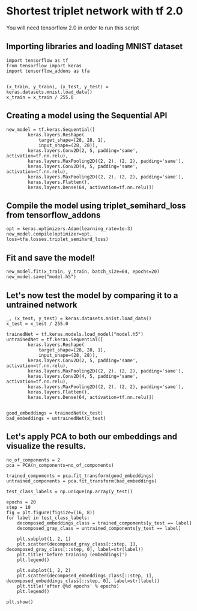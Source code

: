 # Shortest triplet network with tf 2.0
You will need tensorflow 2.0 in order to run this script

## Importing libraries and loading MNIST dataset
```
import tensorflow as tf
from tensorflow import keras
import tensorflow_addons as tfa


(x_train, y_train), (x_test, y_test) = keras.datasets.mnist.load_data()
x_train = x_train / 255.0
```

## Creating a model using the Sequential API
```
new_model = tf.keras.Sequential([
        keras.layers.Reshape(
            target_shape=[28, 28, 1],
            input_shape=(28, 28)),
        keras.layers.Conv2D(2, 5, padding='same', activation=tf.nn.relu),
        keras.layers.MaxPooling2D((2, 2), (2, 2), padding='same'),
        keras.layers.Conv2D(4, 5, padding='same', activation=tf.nn.relu),
        keras.layers.MaxPooling2D((2, 2), (2, 2), padding='same'),
        keras.layers.Flatten(),
        keras.layers.Dense(64, activation=tf.nn.relu)])
```
## Compile the model using triplet_semihard_loss from tensorflow_addons
```
opt = keras.optimizers.Adam(learning_rate=1e-3)
new_model.compile(optimizer=opt, loss=tfa.losses.triplet_semihard_loss)
```
## Fit and save the model!
```
new_model.fit(x_train, y_train, batch_size=64, epochs=20)
new_model.save("model.h5")
```

## Let's now test the model by comparing it to a untrained network
```
_, (x_test, y_test) = keras.datasets.mnist.load_data()
x_test = x_test / 255.0

trainedNet = tf.keras.models.load_model("model.h5")
untrainedNet = tf.keras.Sequential([
        keras.layers.Reshape(
            target_shape=[28, 28, 1],
            input_shape=(28, 28)),
        keras.layers.Conv2D(2, 5, padding='same', activation=tf.nn.relu),
        keras.layers.MaxPooling2D((2, 2), (2, 2), padding='same'),
        keras.layers.Conv2D(4, 5, padding='same', activation=tf.nn.relu),
        keras.layers.MaxPooling2D((2, 2), (2, 2), padding='same'),
        keras.layers.Flatten(),
        keras.layers.Dense(64, activation=tf.nn.relu)])


good_embeddings = trainedNet(x_test)
bad_embeddings = untrainedNet(x_test)
```

## Let's apply PCA to both our embeddings and visualize the results.
```
no_of_components = 2
pca = PCA(n_components=no_of_components)

trained_compoments = pca.fit_transform(good_embeddings)
untrained_components = pca.fit_transform(bad_embeddings)

test_class_labels = np.unique(np.array(y_test))

epochs = 20
step = 10
fig = plt.figure(figsize=(16, 8))
for label in test_class_labels:
    decomposed_embeddings_class = trained_compoments[y_test == label]
    decomposed_gray_class = untrained_components[y_test == label]

    plt.subplot(1, 2, 1)
    plt.scatter(decomposed_gray_class[::step, 1], decomposed_gray_class[::step, 0], label=str(label))
    plt.title('before training (embeddings)')
    plt.legend()

    plt.subplot(1, 2, 2)
    plt.scatter(decomposed_embeddings_class[::step, 1], decomposed_embeddings_class[::step, 0], label=str(label))
    plt.title('after @%d epochs' % epochs)
    plt.legend()

plt.show()
```


